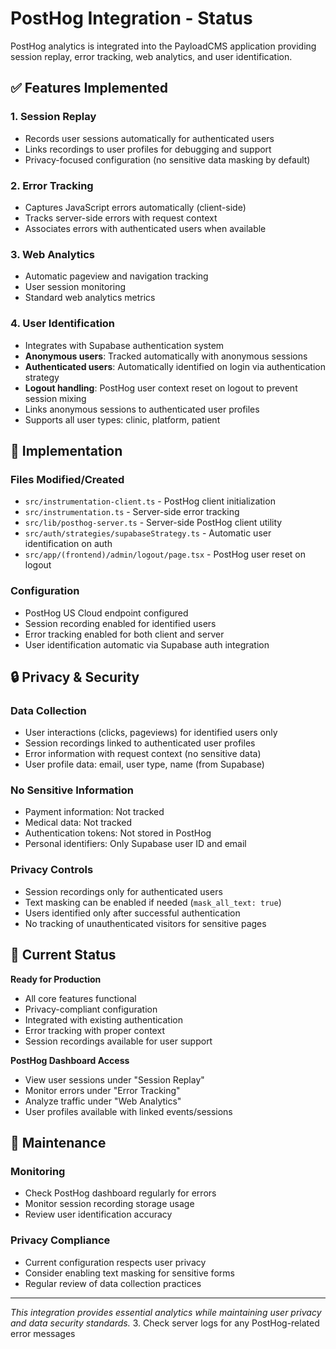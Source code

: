 # PostHog Integration - Status

PostHog analytics is integrated into the PayloadCMS application providing session replay, error tracking, web analytics, and user identification.

## ✅ Features Implemented

### 1. Session Replay
- Records user sessions automatically for authenticated users
- Links recordings to user profiles for debugging and support
- Privacy-focused configuration (no sensitive data masking by default)

### 2. Error Tracking  
- Captures JavaScript errors automatically (client-side)
- Tracks server-side errors with request context
- Associates errors with authenticated users when available

### 3. Web Analytics
- Automatic pageview and navigation tracking
- User session monitoring
- Standard web analytics metrics

### 4. User Identification
- Integrates with Supabase authentication system
- **Anonymous users**: Tracked automatically with anonymous sessions
- **Authenticated users**: Automatically identified on login via authentication strategy
- **Logout handling**: PostHog user context reset on logout to prevent session mixing
- Links anonymous sessions to authenticated user profiles
- Supports all user types: clinic, platform, patient

## 🔧 Implementation

### Files Modified/Created
- `src/instrumentation-client.ts` - PostHog client initialization
- `src/instrumentation.ts` - Server-side error tracking  
- `src/lib/posthog-server.ts` - Server-side PostHog client utility
- `src/auth/strategies/supabaseStrategy.ts` - Automatic user identification on auth
- `src/app/(frontend)/admin/logout/page.tsx` - PostHog user reset on logout

### Configuration
- PostHog US Cloud endpoint configured
- Session recording enabled for identified users
- Error tracking enabled for both client and server
- User identification automatic via Supabase auth integration

## 🔒 Privacy & Security

### Data Collection
- User interactions (clicks, pageviews) for identified users only
- Session recordings linked to authenticated user profiles  
- Error information with request context (no sensitive data)
- User profile data: email, user type, name (from Supabase)

### No Sensitive Information
- Payment information: Not tracked
- Medical data: Not tracked  
- Authentication tokens: Not stored in PostHog
- Personal identifiers: Only Supabase user ID and email

### Privacy Controls
- Session recordings only for authenticated users
- Text masking can be enabled if needed (`mask_all_text: true`)
- Users identified only after successful authentication
- No tracking of unauthenticated visitors for sensitive pages

## 🚀 Current Status

**Ready for Production**
- All core features functional
- Privacy-compliant configuration
- Integrated with existing authentication
- Error tracking with proper context
- Session recordings available for user support

**PostHog Dashboard Access**
- View user sessions under "Session Replay"
- Monitor errors under "Error Tracking"  
- Analyze traffic under "Web Analytics"
- User profiles available with linked events/sessions

## 🔧 Maintenance

### Monitoring
- Check PostHog dashboard regularly for errors
- Monitor session recording storage usage
- Review user identification accuracy

### Privacy Compliance  
- Current configuration respects user privacy
- Consider enabling text masking for sensitive forms
- Regular review of data collection practices

---

*This integration provides essential analytics while maintaining user privacy and data security standards.*
3. Check server logs for any PostHog-related error messages
